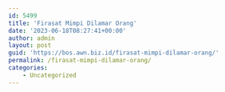 ```yaml
---
id: 5499
title: 'Firasat Mimpi Dilamar Orang'
date: '2023-06-18T08:27:41+00:00'
author: admin
layout: post
guid: 'https://bos.awn.biz.id/firasat-mimpi-dilamar-orang/'
permalink: /firasat-mimpi-dilamar-orang/
categories:
    - Uncategorized
---
```


